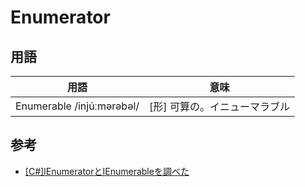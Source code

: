 # Enumerator

## 用語

|用語|意味|
|-|-|
|Enumerable /injúːmərəbəl/|[形] 可算の。イニューマラブル|

## 参考

- [[C#]IEnumeratorとIEnumerableを調べた](https://qiita.com/dj_kusuha/items/2048391d821cb94fa489)
